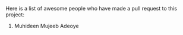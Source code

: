 Here is a list of awesome people who have made a pull request to this project:

1. Muhideen Mujeeb Adeoye
